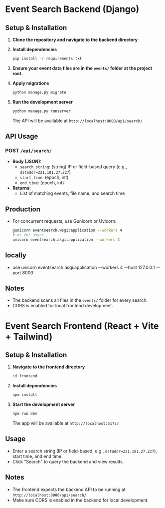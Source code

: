 # Event Search Backend (Django)

## Setup & Installation

1. **Clone the repository and navigate to the backend directory**

2. **Install dependencies**
   ```bash
   pip install -r requirements.txt
   ```

3. **Ensure your event data files are in the `events/` folder at the project root.**

4. **Apply migrations**
   ```bash
   python manage.py migrate
   ```

5. **Run the development server**
   ```bash
   python manage.py runserver
   ```
   The API will be available at `http://localhost:8000/api/search/`

## API Usage

### POST `/api/search/`
- **Body (JSON):**
  - `search_string`: (string) IP or field-based query (e.g., `dstaddr=221.181.27.227`)
  - `start_time`: (epoch, int)
  - `end_time`: (epoch, int)
- **Returns:**
  - List of matching events, file name, and search time

## Production
- For concurrent requests, use Gunicorn or Uvicorn:
  ```bash
  gunicorn eventsearch.wsgi:application --workers 4
  # or for async
  uvicorn eventsearch.asgi:application --workers 4
  ```
## locally
- use uvicorn eventsearch.asgi:application --workers 4 --host 127.0.0.1 --port 8000

## Notes
- The backend scans all files in the `events/` folder for every search.
- CORS is enabled for local frontend development. 



# Event Search Frontend (React + Vite + Tailwind)

## Setup & Installation

1. **Navigate to the frontend directory**
   ```bash
   cd frontend
   ```

2. **Install dependencies**
   ```bash
   npm install
   ```

3. **Start the development server**
   ```bash
   npm run dev
   ```
   The app will be available at `http://localhost:5173/`

## Usage
- Enter a search string (IP or field-based, e.g., `dstaddr=221.181.27.227`), start time, and end time.
- Click "Search" to query the backend and view results.

## Notes
- The frontend expects the backend API to be running at `http://localhost:8000/api/search/`.
- Make sure CORS is enabled in the backend for local development.
